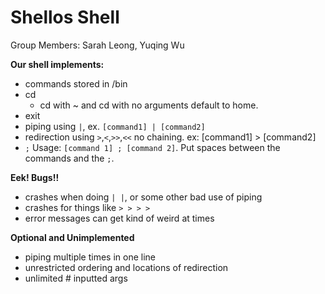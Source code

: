 # Shellos Shell
Group Members: Sarah Leong, Yuqing Wu

**Our shell implements:**
- commands stored in /bin
- cd
  - cd with ~ and cd with no arguments default to home.
- exit
- piping using `|`, ex. `[command1] | [command2]`
- redirection using `>`,`<`,`>>`,`<<` no chaining. ex: [command1] > [command2]
- `;` Usage: `[command 1] ; [command 2]`. Put spaces between the commands and the `;`.

**Eek! Bugs!!**
- crashes when doing `| |`, or some other bad use of piping
- crashes for things like `> > > > `
- error messages can get kind of weird at times


**Optional and Unimplemented**
- piping multiple times in one line
- unrestricted ordering and locations of redirection
- unlimited # inputted args
